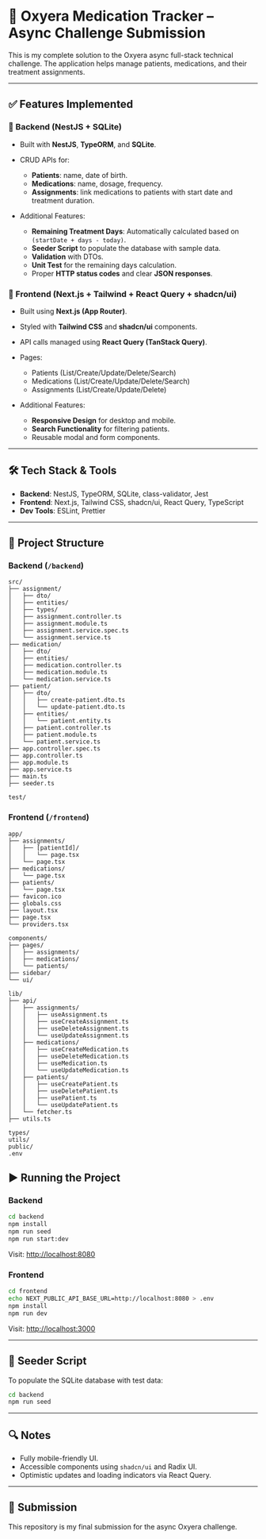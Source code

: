 # 💊 Oxyera Medication Tracker – Async Challenge Submission

This is my complete solution to the Oxyera async full-stack technical challenge. The application helps manage patients, medications, and their treatment assignments.

---

## ✅ Features Implemented

### 🏥 Backend (NestJS + SQLite)

* Built with **NestJS**, **TypeORM**, and **SQLite**.
* CRUD APIs for:

  * **Patients**: name, date of birth.
  * **Medications**: name, dosage, frequency.
  * **Assignments**: link medications to patients with start date and treatment duration.
* Additional Features:

  * **Remaining Treatment Days**: Automatically calculated based on `(startDate + days - today)`.
  * **Seeder Script** to populate the database with sample data.
  * **Validation** with DTOs.
  * **Unit Test** for the remaining days calculation.
  * Proper **HTTP status codes** and clear **JSON responses**.

### 🎨 Frontend (Next.js + Tailwind + React Query + shadcn/ui)

* Built using **Next.js (App Router)**.
* Styled with **Tailwind CSS** and **shadcn/ui** components.
* API calls managed using **React Query (TanStack Query)**.
* Pages:

  * Patients (List/Create/Update/Delete/Search)
  * Medications (List/Create/Update/Delete/Search)
  * Assignments (List/Create/Update/Delete)
* Additional Features:

  * **Responsive Design** for desktop and mobile.
  * **Search Functionality** for filtering patients.
  * Reusable modal and form components.

---

## 🛠️ Tech Stack & Tools

* **Backend**: NestJS, TypeORM, SQLite, class-validator, Jest
* **Frontend**: Next.js, Tailwind CSS, shadcn/ui, React Query, TypeScript
* **Dev Tools**: ESLint, Prettier

---

## 📂 Project Structure

### Backend (`/backend`)

```
src/
├── assignment/
│   ├── dto/
│   ├── entities/
│   ├── types/
│   ├── assignment.controller.ts
│   ├── assignment.module.ts
│   ├── assignment.service.spec.ts
│   └── assignment.service.ts
├── medication/
│   ├── dto/
│   ├── entities/
│   ├── medication.controller.ts
│   ├── medication.module.ts
│   └── medication.service.ts
├── patient/
│   ├── dto/
│   │   ├── create-patient.dto.ts
│   │   └── update-patient.dto.ts
│   ├── entities/
│   │   └── patient.entity.ts
│   ├── patient.controller.ts
│   ├── patient.module.ts
│   └── patient.service.ts
├── app.controller.spec.ts
├── app.controller.ts
├── app.module.ts
├── app.service.ts
├── main.ts
├── seeder.ts

test/

```

### Frontend (`/frontend`)

```
app/
├── assignments/
│   ├── [patientId]/
│   │   └── page.tsx
│   └── page.tsx
├── medications/
│   └── page.tsx
├── patients/
│   └── page.tsx
├── favicon.ico
├── globals.css
├── layout.tsx
├── page.tsx
└── providers.tsx

components/
├── pages/
│   ├── assignments/
│   ├── medications/
│   └── patients/
├── sidebar/
└── ui/

lib/
├── api/
│   ├── assignments/
│   │   ├── useAssignment.ts
│   │   ├── useCreateAssignment.ts
│   │   ├── useDeleteAssignment.ts
│   │   └── useUpdateAssignment.ts
│   ├── medications/
│   │   ├── useCreateMedication.ts
│   │   ├── useDeleteMedication.ts
│   │   ├── useMedication.ts
│   │   └── useUpdateMedication.ts
│   ├── patients/
│   │   ├── useCreatePatient.ts
│   │   ├── useDeletePatient.ts
│   │   ├── usePatient.ts
│   │   └── useUpdatePatient.ts
│   └── fetcher.ts
├── utils.ts

types/
utils/
public/
.env
```


## ▶️ Running the Project

### Backend

```bash
cd backend
npm install
npm run seed
npm run start:dev
```

Visit: [http://localhost:8080](http://localhost:8080)

### Frontend

```bash
cd frontend
echo NEXT_PUBLIC_API_BASE_URL=http://localhost:8080 > .env 
npm install
npm run dev
```

Visit: [http://localhost:3000](http://localhost:3000)

---

## 🌱 Seeder Script

To populate the SQLite database with test data:

```bash
cd backend
npm run seed
```

---

## 🔍 Notes

* Fully mobile-friendly UI.
* Accessible components using `shadcn/ui` and Radix UI.
* Optimistic updates and loading indicators via React Query.

---

## 📧 Submission

This repository is my final submission for the async Oxyera challenge.
